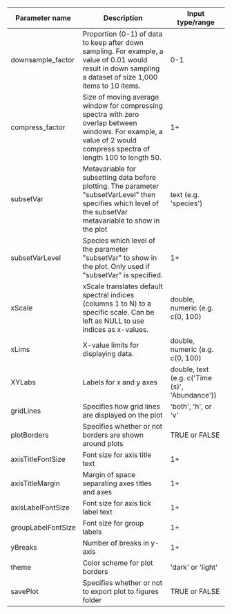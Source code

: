 | Parameter name | Description | Input type/range |
|----------|----------|----------|
| downsample_factor | Proportion (0-1) of data to keep after down sampling. For example, a value of 0.01 would result in down sampling a dataset of size 1,000 items to 10 items. | 0-1 |
| compress_factor | Size of moving average window for compressing spectra with zero overlap between windows. For example, a value of 2 would compress spectra of length 100 to length 50. | 1+ |
| subsetVar | Metavariable for subsetting data before plotting. The parameter "subsetVarLevel" then specifies which level of the subsetVar metavariable to show in the plot | text (e.g. 'species') |
| subsetVarLevel | Species which level of the parameter "subsetVar" to show in the plot. Only used if "subsetVar" is specified. | 1+ |
| xScale | xScale translates default spectral indices (columns 1 to N) to a specific scale. Can be left as NULL to use indices as x-values. | double, numeric (e.g. c(0, 100) |
| xLims | X-value limits for displaying data. | double, numeric (e.g. c(0, 100) |
| XYLabs | Labels for x and y axes | double, text (e.g. c('Time (s)', 'Abundance')) |
| gridLines | Specifies how grid lines are displayed on the plot | 'both', 'h', or 'v' |
| plotBorders | Specifies whether or not borders are shown around plots | TRUE or FALSE |
| axisTitleFontSize | Font size for axis title text | 1+ |
| axisTitleMargin | Margin of space separating axes titles and axes | 1+ |
| axisLabelFontSize | Font size for axis tick label text | 1+ |
| groupLabelFontSize | Font size for group labels | 1+ |
| yBreaks | Number of breaks in y-axis | 1+ |
| theme | Color scheme for plot borders | 'dark' or 'light' |
| savePlot | Specifies whether or not to export plot to figures folder | TRUE or FALSE |
